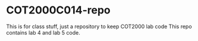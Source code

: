 # COT2000C014-repo
This is for class stuff, just a repository to keep COT2000 lab code
This repo contains lab 4 and lab 5 code.
